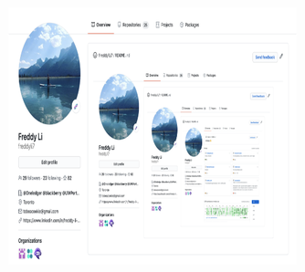 <img src="https://github.com/freddyli7/freddyli7/blob/master/my_git_profile_4.png" width="900px" height="450px" alt="my_git_profile" /> 
